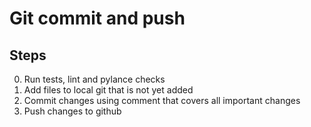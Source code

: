 # Git commit and push

## Steps
0. Run tests, lint and pylance checks
1. Add files to local git that is not yet added
2. Commit changes using comment that covers all important changes
3. Push changes to github
